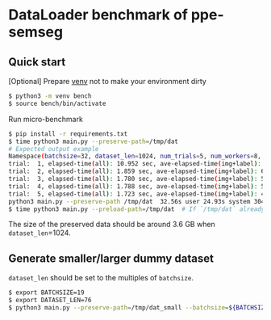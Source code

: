 # DataLoader benchmark of ppe-semseg

## Quick start

[Optional] Prepare [venv](https://docs.python.org/3/library/venv.html) not to make your environment dirty

```sh
$ python3 -m venv bench
$ source bench/bin/activate
```

Run micro-benchmark

```sh
$ pip install -r requirements.txt
$ time python3 main.py --preserve-path=/tmp/dat
# Expected output example
Namespace(batchsize=32, dataset_len=1024, num_trials=5, num_workers=8, preload_path=None, preserve_path='/tmp/dat')
trial:  1, elapsed-time(all): 10.952 sec, ave-elapsed-time(img+label): 78.390 msec
trial:  2, elapsed-time(all): 1.859 sec, ave-elapsed-time(img+label): 6.178 msec
trial:  3, elapsed-time(all): 1.780 sec, ave-elapsed-time(img+label): 5.455 msec
trial:  4, elapsed-time(all): 1.788 sec, ave-elapsed-time(img+label): 5.080 msec
trial:  5, elapsed-time(all): 1.723 sec, ave-elapsed-time(img+label): 4.456 msec
python3 main.py --preserve-path /tmp/dat  32.56s user 24.93s system 304% cpu 18.858 total
$ time python3 main.py --preload-path=/tmp/dat  # If `/tmp/dat` already exists
```

The size of the preserved data should be around 3.6 GB when `dataset_len`=1024.

## Generate smaller/larger dummy dataset

`dataset_len` should be set to the multiples of `batchsize`.

```sh
$ export BATCHSIZE=19
$ export DATASET_LEN=76
$ python3 main.py --preserve-path=/tmp/dat_small --batchsize=${BATCHSIZE} --dataset_len=${DATASET_LEN}
```
